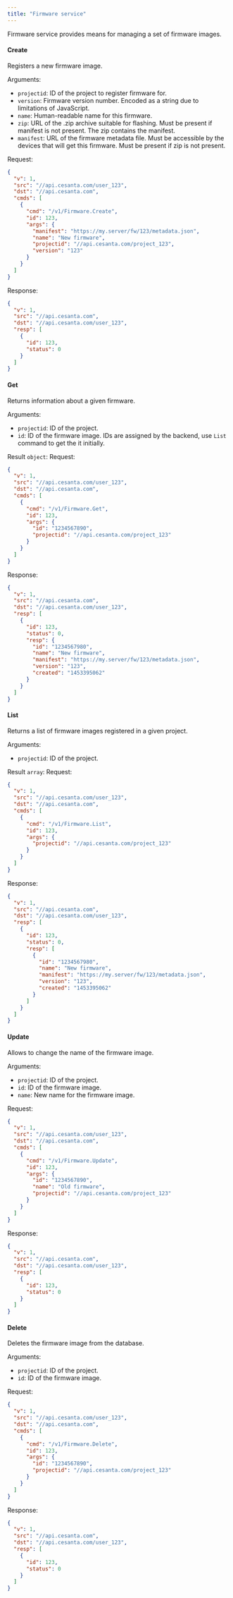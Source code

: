 ```yaml
---
title: "Firmware service"
---
```


Firmware service provides means for managing a set of firmware images.

#### Create
Registers a new firmware image.

Arguments:
- `projectid`: ID of the project to register firmware for.
- `version`: Firmware version number. Encoded as a string due to limitations of JavaScript.
- `name`: Human-readable name for this firmware.
- `zip`: URL of the .zip archive suitable for flashing. Must be present if manifest is not present. The zip contains the manifest.
- `manifest`: URL of the firmware metadata file. Must be accessible by the devices that will get this firmware. Must be present if zip is not present.

Request:
```json
{
  "v": 1,
  "src": "//api.cesanta.com/user_123",
  "dst": "//api.cesanta.com",
  "cmds": [
    {
      "cmd": "/v1/Firmware.Create",
      "id": 123,
      "args": {
        "manifest": "https://my.server/fw/123/metadata.json",
        "name": "New firmware",
        "projectid": "//api.cesanta.com/project_123",
        "version": "123"
      }
    }
  ]
}

```

Response:
```json
{
  "v": 1,
  "src": "//api.cesanta.com",
  "dst": "//api.cesanta.com/user_123",
  "resp": [
    {
      "id": 123,
      "status": 0
    }
  ]
}

```

#### Get
Returns information about a given firmware.

Arguments:
- `projectid`: ID of the project.
- `id`: ID of the firmware image. IDs are assigned by the backend, use `List` command to get the it initially.

Result `object`: 
Request:
```json
{
  "v": 1,
  "src": "//api.cesanta.com/user_123",
  "dst": "//api.cesanta.com",
  "cmds": [
    {
      "cmd": "/v1/Firmware.Get",
      "id": 123,
      "args": {
        "id": "1234567890",
        "projectid": "//api.cesanta.com/project_123"
      }
    }
  ]
}

```

Response:
```json
{
  "v": 1,
  "src": "//api.cesanta.com",
  "dst": "//api.cesanta.com/user_123",
  "resp": [
    {
      "id": 123,
      "status": 0,
      "resp": {
        "id": "1234567980",
        "name": "New firmware",
        "manifest": "https://my.server/fw/123/metadata.json",
        "version": "123",
        "created": "1453395062"
      }
    }
  ]
}

```

#### List
Returns a list of firmware images registered in a given project.

Arguments:
- `projectid`: ID of the project.

Result `array`: 
Request:
```json
{
  "v": 1,
  "src": "//api.cesanta.com/user_123",
  "dst": "//api.cesanta.com",
  "cmds": [
    {
      "cmd": "/v1/Firmware.List",
      "id": 123,
      "args": {
        "projectid": "//api.cesanta.com/project_123"
      }
    }
  ]
}

```

Response:
```json
{
  "v": 1,
  "src": "//api.cesanta.com",
  "dst": "//api.cesanta.com/user_123",
  "resp": [
    {
      "id": 123,
      "status": 0,
      "resp": [
        {
          "id": "1234567980",
          "name": "New firmware",
          "manifest": "https://my.server/fw/123/metadata.json",
          "version": "123",
          "created": "1453395062"
        }
      ]
    }
  ]
}

```

#### Update
Allows to change the name of the firmware image.

Arguments:
- `projectid`: ID of the project.
- `id`: ID of the firmware image.
- `name`: New name for the firmware image.

Request:
```json
{
  "v": 1,
  "src": "//api.cesanta.com/user_123",
  "dst": "//api.cesanta.com",
  "cmds": [
    {
      "cmd": "/v1/Firmware.Update",
      "id": 123,
      "args": {
        "id": "1234567890",
        "name": "Old firmware",
        "projectid": "//api.cesanta.com/project_123"
      }
    }
  ]
}

```

Response:
```json
{
  "v": 1,
  "src": "//api.cesanta.com",
  "dst": "//api.cesanta.com/user_123",
  "resp": [
    {
      "id": 123,
      "status": 0
    }
  ]
}

```

#### Delete
Deletes the firmware image from the database.

Arguments:
- `projectid`: ID of the project.
- `id`: ID of the firmware image.

Request:
```json
{
  "v": 1,
  "src": "//api.cesanta.com/user_123",
  "dst": "//api.cesanta.com",
  "cmds": [
    {
      "cmd": "/v1/Firmware.Delete",
      "id": 123,
      "args": {
        "id": "1234567890",
        "projectid": "//api.cesanta.com/project_123"
      }
    }
  ]
}

```

Response:
```json
{
  "v": 1,
  "src": "//api.cesanta.com",
  "dst": "//api.cesanta.com/user_123",
  "resp": [
    {
      "id": 123,
      "status": 0
    }
  ]
}

```


